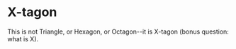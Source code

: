 # X-tagon

This is not Triangle, or Hexagon, or Octagon--it is X-tagon (bonus question: what is X).  